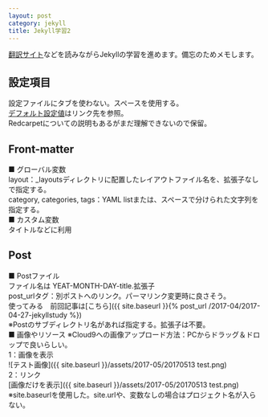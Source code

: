 ```yaml
---
layout: post
category: jekyll
title: Jekyll学習2
---
```

[翻訳サイト](http://jekyllrb-ja.github.io/)などを読みながらJekyllの学習を進めます。備忘のためメモします。

## 設定項目
設定ファイルにタブを使わない。スペースを使用する。  
[デフォルト設定値](http://jekyllrb-ja.github.io/docs/configuration/)はリンク先を参照。  
Redcarpetについての説明もあるがまだ理解できないので保留。  

## Front-matter
■ グローバル変数  
layout：_layoutsディレクトリに配置したレイアウトファイル名を、拡張子なしで指定する。  
category, categories, tags：YAML listまたは、スペースで分けられた文字列を指定する。  
■ カスタム変数  
タイトルなどに利用  

## Post
■ Postファイル  
ファイル名は YEAT-MONTH-DAY-title.拡張子  
post_urlタグ：別ポストへのリンク。パーマリンク変更時に良さそう。  
使ってみる　前回記事は[こちら]({{ site.baseurl }}{% post_url /2017-04/2017-04-27-jekyllstudy %})  
※Postのサブディレクトリ名があれば指定する。拡張子は不要。  
■ 画像やリソース
※Cloud9への画像アップロード方法：PCからドラッグ＆ドロップで良いらしい。  
1：画像を表示  
![テスト画像]({{ site.baseurl }}/assets/2017-05/20170513 test.png)  
2：リンク  
[画像だけを表示]({{ site.baseurl }}/assets/2017-05/20170513 test.png)   
※site.baseurlを使用した。site.urlや、変数なしの場合はプロジェクト名が入らない。